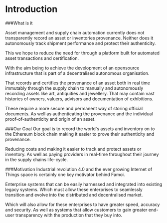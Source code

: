 # Introduction


###What is it

Asset management and  supply chain automation currently does not transparently record an asset or inventories provenance. Neither does it autonomously track shipment performance and protect their authenticity.

This we hope to reduce the need for through a platform built for automated asset transactions and certification.  

With the aim being to achieve the development of an opensource infrastructure that is part of a decentralised autonomous organisation.  

That records and certifies the provenance of an asset both in real time immutably through the supply chain to manually and autonomously recording assets like art, antiquities and jewellery. That may contain vast  histories of  owners, valuers, advisors and documentation of exhibitions. 

These require a more secure and permanent way of storing official documents. As well as authenticating the  provenance and the individual proof-of-authenticity and origin of an asset. 

###Our Goal
Our goal is to record the world's assets and inventory on to the Ethereum block chain making it easier to prove their authenticity and provenance.

Reducing costs and making it easier to track and protect assets or inventory. As well as paying providers in real-time throughout their journey in the supply chains life-cycle.

###Motivation
Industrial revolution 4.0 and the ever growing Internet of Things space is certainly one key motivator behind Famoi.

Enterprise systems that can be easily harnessed and integrated into existing legacy systems. Which must allow these enterprises to seamlessly transition and evolve into the distributed and decentralised market. 

Which will also allow for these enterprises to have greater speed, accuracy and security. As well as systems that allow customers to gain greater end-user transparency with the production that they buy into. 